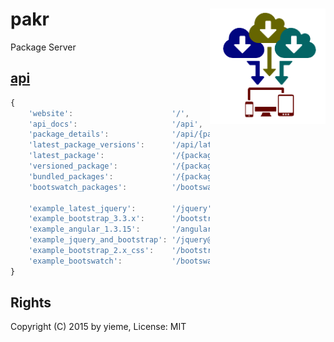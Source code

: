# pakr <img src="https://raw.githubusercontent.com/yieme/pakr/master/logo.png" align="right" height="185" border="0" />

Package Server

## [api](/api)

```js
{
	'website':                      '/',
	'api_docs':                     '/api',
	'package_details':              '/api/{package}',
	'latest_package_versions':      '/api/latest/{search}',
	'latest_package':               '/{package}',
	'versioned_package':            '/{package}@{version}',
	'bundled_packages':             '/{package}[@{version}],{package}[@version]...',
	'bootswatch_packages':          '/bootswatch[@version]/{variant}',

	'example_latest_jquery':        '/jquery',
	'example_bootstrap_3.3.x':      '/bootstrap@3.3',
	'example_angular_1.3.15':       '/angularjs@1.3.15',
	'example_jquery_and_bootstrap': '/jquery@2.1,bootstrap@3',
	'example_bootstrap_2.x_css':    '/bootstrap@2/css',
	'example_bootswatch':           '/bootswatch@3/flatly',
}
```

## Rights

Copyright (C) 2015 by yieme, License: MIT
